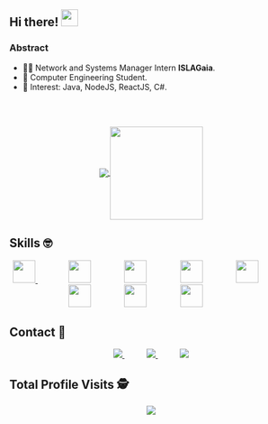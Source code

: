 ## Hi there! <img src="https://raw.githubusercontent.com/iampavangandhi/iampavangandhi/master/gifs/Hi.gif" width="30px"></h2>

### Abstract

- 👨‍💻 Network and Systems Manager Intern **ISLAGaia**.
- 🌱 Computer Engineering Student.
- 💙 Interest: Java, NodeJS, ReactJS, C#.

<p align="center">
  <!---
  <a href="#">
    <img align="center" width="300" src="mateus.png" />
  </a>
  <a href="#">
    <img align="center" width="450" src="dev.gif" />
  </a>
  -->
</p>
</br>
</br>
<p align="center">
  <a href="https://github.com/gustavofalcao1/gustavofalcao">
    <img
      align="center"
      src="https://github-readme-stats.vercel.app/api/top-langs/?username=gustavofalcao1&layout=compact"
    />
  </a>
  <a href="https://github.com/gustavofalcao1/gustavofalcao1">
    <img
      align="center"
      height="165"
      src="https://github-readme-stats.vercel.app/api?username=gustavofalcao1&count_private=true&show_icons=true&custom_title=Github%20Status&hide=issues"
    />
  </a>
</p>

## Skills :nerd_face:
<p align="center">
  <a href="https://github.com/gustavofalcao1?tab=repositories&q=&type=&language=javascript">
    <img height="40" src="https://icongr.am/devicon/javascript-original.svg?size=128&color=currentColor">
  </a>
    &nbsp;&nbsp;&nbsp;&nbsp;&nbsp;&nbsp;&nbsp;&nbsp;&nbsp;&nbsp;&nbsp;&nbsp;&nbsp;
    <img height="40" src="https://icongr.am/devicon/react-original.svg?size=128&color=currentColor">
    &nbsp;&nbsp;&nbsp;&nbsp;&nbsp;&nbsp;&nbsp;&nbsp;&nbsp;&nbsp;&nbsp;&nbsp;&nbsp;
    <img height="40" src="https://icongr.am/devicon/html5-original.svg?size=128&color=currentColor">
    &nbsp;&nbsp;&nbsp;&nbsp;&nbsp;&nbsp;&nbsp;&nbsp;&nbsp;&nbsp;&nbsp;&nbsp;&nbsp;
    <img height="40" src="https://icongr.am/devicon/css3-original.svg?size=128&color=currentColor">
    &nbsp;&nbsp;&nbsp;&nbsp;&nbsp;&nbsp;&nbsp;&nbsp;&nbsp;&nbsp;&nbsp;&nbsp;&nbsp;
    <img height="40" src="https://icongr.am/devicon/sass-original.svg?size=128&color=currentColor">
    &nbsp;&nbsp;&nbsp;&nbsp;&nbsp;&nbsp;&nbsp;&nbsp;&nbsp;&nbsp;&nbsp;&nbsp;&nbsp;
    <img height="40" src="https://icongr.am/devicon/csharp-original.svg?size=128&color=currentColor">
    &nbsp;&nbsp;&nbsp;&nbsp;&nbsp;&nbsp;&nbsp;&nbsp;&nbsp;&nbsp;&nbsp;&nbsp;&nbsp;
    <img height="40" src="https://icongr.am/devicon/mysql-original-wordmark.svg?size=128&color=currentColor">
    &nbsp;&nbsp;&nbsp;&nbsp;&nbsp;&nbsp;&nbsp;&nbsp;&nbsp;&nbsp;&nbsp;&nbsp;&nbsp;
    <img height="40" src="https://icongr.am/devicon/linux-original.svg?size=128&color=currentColor">
    &nbsp;&nbsp;&nbsp;&nbsp;&nbsp;&nbsp;&nbsp;&nbsp;&nbsp;&nbsp;&nbsp;&nbsp;&nbsp;
</p>

## Contact :iphone:
<p align="center">
    <a href="https://github.com/gustavofalcao1">
        <img  src="https://img.shields.io/badge/github-%23100000.svg?&style=for-the-badge&logo=github&logoColor=white&link=mailto:https://github.com/gustavofalcao1">
    </a>
    &nbsp;&nbsp;&nbsp;&nbsp;&nbsp;&nbsp;&nbsp;&nbsp;&nbsp;
    <a href="mailto:gustavo.falcao01@gmail.com">
        <img src="https://img.shields.io/badge/gmail-D14836?&style=for-the-badge&logo=gmail&logoColor=white&link=mailto:gustavo.falcao01@gmail.com">
    </a>
    &nbsp;&nbsp;&nbsp;&nbsp;&nbsp;&nbsp;&nbsp;&nbsp;&nbsp;
    <a href="https://www.linkedin.com/in/gustavofalcao1">
        <img src="https://img.shields.io/badge/linkedin-%230077B5.svg?&style=for-the-badge&logo=linkedin&logoColor=white&link=mailto:https://www.linkedin.com/in/gustavofalcao1/">
    </a>
</p>
<p align="center"> 

 ## Total Profile Visits :detective: <br>
 <p align="center"> 
   <img alingn="center" src="https://profile-counter.glitch.me/gustavofalcao1/count.svg" />
 </p>
</p>
